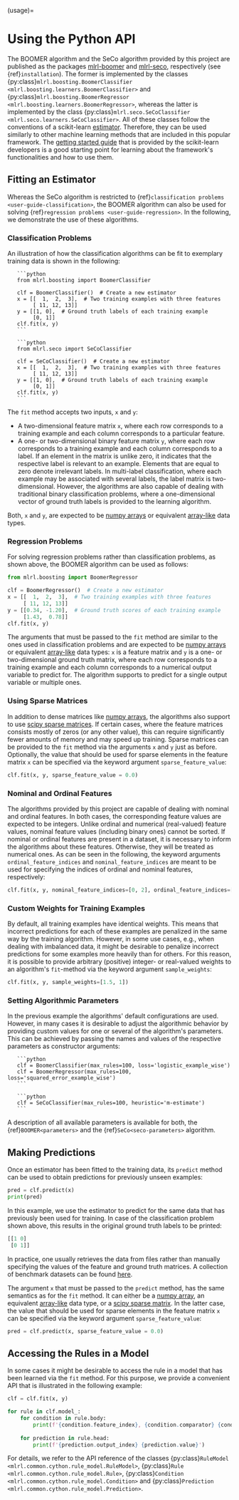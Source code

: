 (usage)=

# Using the Python API

The BOOMER algorithm and the SeCo algorithm provided by this project are published as the packages [mlrl-boomer](https://pypi.org/project/mlrl-boomer/) and [mlrl-seco](https://pypi.org/project/mlrl-seco/), respectively (see {ref}`installation`). The former is implemented by the classes {py:class}`mlrl.boosting.BoomerClassifier <mlrl.boosting.learners.BoomerClassifier>` and {py:class}`mlrl.boosting.BoomerRegressor <mlrl.boosting.learners.BoomerRegressor>`, whereas the latter is implemented by the class {py:class}`mlrl.seco.SeCoClassifier <mlrl.seco.learners.SeCoClassifier>`. All of these classes follow the conventions of a scikit-learn [estimator](https://scikit-learn.org/stable/glossary.html#term-estimators). Therefore, they can be used similarly to other machine learning methods that are included in this popular framework. The [getting started guide](https://scikit-learn.org/stable/getting_started.html) that is provided by the scikit-learn developers is a good starting point for learning about the framework's functionalities and how to use them.

## Fitting an Estimator

Whereas the SeCo algorithm is restricted to {ref}`classification problems <user-guide-classification>`, the BOOMER algorithm can also be used for solving {ref}`regression problems <user-guide-regression>`. In the following, we demonstrate the use of these algorithms.

### Classification Problems

An illustration of how the classification algorithms can be fit to exemplary training data is shown in the following:

````{tab} BOOMER
   ```python
   from mlrl.boosting import BoomerClassifier

   clf = BoomerClassifier()  # Create a new estimator
   x = [[  1,  2,  3],  # Two training examples with three features
        [ 11, 12, 13]]
   y = [[1, 0],  # Ground truth labels of each training example
        [0, 1]]
   clf.fit(x, y)
   ```
````

````{tab} SeCo
   ```python
   from mlrl.seco import SeCoClassifier

   clf = SeCoClassifier()  # Create a new estimator
   x = [[  1,  2,  3],  # Two training examples with three features
        [ 11, 12, 13]]
   y = [[1, 0],  # Ground truth labels of each training example
        [0, 1]]
   clf.fit(x, y)
   ```
````

The `fit` method accepts two inputs, `x` and `y`:

- A two-dimensional feature matrix `x`, where each row corresponds to a training example and each column corresponds to a particular feature.
- A one- or two-dimensional binary feature matrix `y`, where each row corresponds to a training example and each column corresponds to a label. If an element in the matrix is unlike zero, it indicates that the respective label is relevant to an example. Elements that are equal to zero denote irrelevant labels. In multi-label classification, where each example may be associated with several labels, the label matrix is two-dimensional. However, the algorithms are also capable of dealing with traditional binary classification problems, where a one-dimensional vector of ground truth labels is provided to the learning algorithm.

Both, `x` and `y`, are expected to be [numpy arrays](https://numpy.org/doc/stable/reference/generated/numpy.array.html) or equivalent [array-like](https://scikit-learn.org/stable/glossary.html#term-array-like) data types.

### Regression Problems

For solving regression problems rather than classification problems, as shown above, the BOOMER algorithm can be used as follows:

```python
from mlrl.boosting import BoomerRegressor

clf = BoomerRegressor()  # Create a new estimator
x = [[  1,  2,  3],  # Two training examples with three features
     [ 11, 12, 13]]
y = [[0.34, -1.20],  # Ground truth scores of each training example
     [1.43,  0.78]]
clf.fit(x, y)
```

The arguments that must be passed to the `fit` method are similar to the ones used in classification problems and are expected to be [numpy arrays](https://numpy.org/doc/stable/reference/generated/numpy.array.html) or equivalent [array-like](https://scikit-learn.org/stable/glossary.html#term-array-like) data types: `x` is a feature matrix and `y` is a one- or two-dimensional ground truth matrix, where each row corresponds to a training example and each column corresponds to a numerical output variable to predict for. The algorithm supports to predict for a single output variable or multiple ones.

### Using Sparse Matrices

In addition to dense matrices like [numpy arrays](https://numpy.org/doc/stable/reference/generated/numpy.array.html), the algorithms also support to use [scipy sparse matrices](https://docs.scipy.org/doc/scipy/reference/sparse.html). If certain cases, where the feature matrices consists mostly of zeros (or any other value), this can require significantly fewer amounts of memory and may speed up training. Sparse matrices can be provided to the `fit` method via the arguments `x` and `y` just as before. Optionally, the value that should be used for sparse elements in the feature matrix `x` can be specified via the keyword argument `sparse_feature_value`:

```python
clf.fit(x, y, sparse_feature_value = 0.0)
```

### Nominal and Ordinal Features

The algorithms provided by this project are capable of dealing with nominal and ordinal features. In both cases, the corresponding feature values are expected to be integers. Unlike ordinal and numerical (real-valued) feature values, nominal feature values (including binary ones) cannot be sorted. If nominal or ordinal features are present in a dataset, it is necessary to inform the algorithms about these features. Otherwise, they will be treated as numerical ones. As can be seen in the following, the keyword arguments `ordinal_feature_indices` and `nominal_feature_indices` are meant to be used for specifying the indices of ordinal and nominal features, respectively:

```python
clf.fit(x, y, nominal_feature_indices=[0, 2], ordinal_feature_indices=[1])
```

### Custom Weights for Training Examples

By default, all training examples have identical weights. This means that incorrect predictions for each of these examples are penalized in the same way by the training algorithm. However, in some use cases, e.g., when dealing with imbalanced data, it might be desirable to penalize incorrect predictions for some examples more heavily than for others. For this reason, it is possible to provide arbitrary (positive) integer- or real-valued weights to an algorithm's `fit`-method via the keyword argument `sample_weights`:

```python
clf.fit(x, y, sample_weights=[1.5, 1])
```

### Setting Algorithmic Parameters

In the previous example the algorithms' default configurations are used. However, in many cases it is desirable to adjust the algorithmic behavior by providing custom values for one or several of the algorithm's parameters. This can be achieved by passing the names and values of the respective parameters as constructor arguments:

````{tab} BOOMER
   ```python
   clf = BoomerClassifier(max_rules=100, loss='logistic_example_wise')
   clf = BoomerRegressor(max_rules=100, loss='squared_error_example_wise')
   ```
````

````{tab} SeCo
   ```python
   clf = SeCoClassifier(max_rules=100, heuristic='m-estimate')
   ```
````

A description of all available parameters is available for both, the {ref}`BOOMER<parameters>` and the {ref}`SeCo<seco-parameters>` algorithm.

## Making Predictions

Once an estimator has been fitted to the training data, its `predict` method can be used to obtain predictions for previously unseen examples:

```python
pred = clf.predict(x)
print(pred)
```

In this example, we use the estimator to predict for the same data that has previously been used for training. In case of the classification problem shown above, this results in the original ground truth labels to be printed:

```python
[[1 0]
 [0 1]]
```

In practice, one usually retrieves the data from files rather than manually specifying the values of the feature and ground truth matrices. A collection of benchmark datasets can be found [here](https://github.com/mrapp-ke/Boomer-Datasets).

The argument `x` that must be passed to the `predict` method, has the same semantics as for the `fit` method. It can either be a [numpy array](https://numpy.org/doc/stable/reference/generated/numpy.array.html), an equivalent [array-like](https://scikit-learn.org/stable/glossary.html#term-array-like) data type, or a [scipy sparse matrix](https://docs.scipy.org/doc/scipy/reference/sparse.html). In the latter case, the value that should be used for sparse elements in the feature matrix `x` can be specified via the keyword argument `sparse_feature_value`:

```python
pred = clf.predict(x, sparse_feature_value = 0.0)
```

## Accessing the Rules in a Model

In some cases it might be desirable to access the rule in a model that has been learned via the `fit` method. For this purpose, we provide a convenient API that is illustrated in the following example:

```python
clf = clf.fit(x, y)

for rule in clf.model_:
    for condition in rule.body:
        print(f'{condition.feature_index}, {condition.comparator} {condition.threshold}')
    
    for prediction in rule.head:
        print(f'{prediction.output_index} {prediction.value}')
```

For details, we refer to the API reference of the classes {py:class}`RuleModel <mlrl.common.cython.rule_model.RuleModel>`, {py:class}`Rule <mlrl.common.cython.rule_model.Rule>`, {py:class}`Condition <mlrl.common.cython.rule_model.Condition>` and {py:class}`Prediction <mlrl.common.cython.rule_model.Prediction>`.

